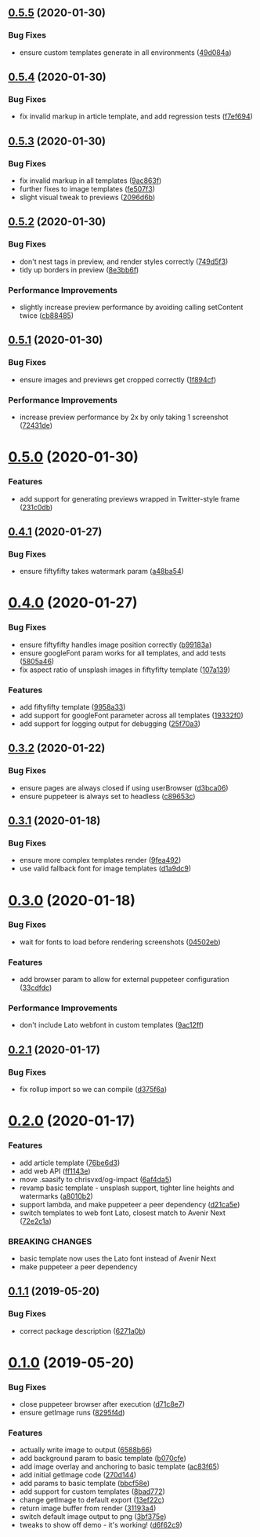 ## [0.5.5](https://github.com/chrisvxd/puppeteer-social-image/compare/v0.5.4...v0.5.5) (2020-01-30)


### Bug Fixes

* ensure custom templates generate in all environments ([49d084a](https://github.com/chrisvxd/puppeteer-social-image/commit/49d084a))



## [0.5.4](https://github.com/chrisvxd/puppeteer-social-image/compare/v0.5.3...v0.5.4) (2020-01-30)


### Bug Fixes

* fix invalid markup in article template, and add regression tests ([f7ef694](https://github.com/chrisvxd/puppeteer-social-image/commit/f7ef694))



## [0.5.3](https://github.com/chrisvxd/puppeteer-social-image/compare/v0.5.2...v0.5.3) (2020-01-30)


### Bug Fixes

* fix invalid markup in all templates ([9ac863f](https://github.com/chrisvxd/puppeteer-social-image/commit/9ac863f))
* further fixes to image templates ([fe507f3](https://github.com/chrisvxd/puppeteer-social-image/commit/fe507f3))
* slight visual tweak to previews ([2096d6b](https://github.com/chrisvxd/puppeteer-social-image/commit/2096d6b))



## [0.5.2](https://github.com/chrisvxd/puppeteer-social-image/compare/v0.5.1...v0.5.2) (2020-01-30)


### Bug Fixes

* don't nest <html /> tags in preview, and render styles correctly ([749d5f3](https://github.com/chrisvxd/puppeteer-social-image/commit/749d5f3))
* tidy up borders in preview ([8e3bb6f](https://github.com/chrisvxd/puppeteer-social-image/commit/8e3bb6f))


### Performance Improvements

* slightly increase preview performance by avoiding calling setContent twice ([cb88485](https://github.com/chrisvxd/puppeteer-social-image/commit/cb88485))



## [0.5.1](https://github.com/chrisvxd/puppeteer-social-image/compare/v0.5.0...v0.5.1) (2020-01-30)


### Bug Fixes

* ensure images and previews get cropped correctly ([1f894cf](https://github.com/chrisvxd/puppeteer-social-image/commit/1f894cf))


### Performance Improvements

* increase preview performance by 2x by only taking 1 screenshot ([72431de](https://github.com/chrisvxd/puppeteer-social-image/commit/72431de))



# [0.5.0](https://github.com/chrisvxd/puppeteer-social-image/compare/v0.4.1...v0.5.0) (2020-01-30)


### Features

* add support for generating previews wrapped in Twitter-style frame ([231c0db](https://github.com/chrisvxd/puppeteer-social-image/commit/231c0db))



## [0.4.1](https://github.com/chrisvxd/puppeteer-social-image/compare/v0.4.0...v0.4.1) (2020-01-27)


### Bug Fixes

* ensure fiftyfifty takes watermark param ([a48ba54](https://github.com/chrisvxd/puppeteer-social-image/commit/a48ba54))



# [0.4.0](https://github.com/chrisvxd/puppeteer-social-image/compare/v0.3.2...v0.4.0) (2020-01-27)


### Bug Fixes

* ensure fiftyfifty handles image position correctly ([b99183a](https://github.com/chrisvxd/puppeteer-social-image/commit/b99183a))
* ensure googleFont param works for all templates, and add tests ([5805a46](https://github.com/chrisvxd/puppeteer-social-image/commit/5805a46))
* fix aspect ratio of unsplash images in fiftyfifty template ([107a139](https://github.com/chrisvxd/puppeteer-social-image/commit/107a139))


### Features

* add fiftyfifty template ([9958a33](https://github.com/chrisvxd/puppeteer-social-image/commit/9958a33))
* add support for googleFont parameter across all templates ([19332f0](https://github.com/chrisvxd/puppeteer-social-image/commit/19332f0))
* add support for logging output for debugging ([25f70a3](https://github.com/chrisvxd/puppeteer-social-image/commit/25f70a3))



## [0.3.2](https://github.com/chrisvxd/puppeteer-social-image/compare/v0.3.1...v0.3.2) (2020-01-22)


### Bug Fixes

* ensure pages are always closed if using userBrowser ([d3bca06](https://github.com/chrisvxd/puppeteer-social-image/commit/d3bca06))
* ensure puppeteer is always set to headless ([c89653c](https://github.com/chrisvxd/puppeteer-social-image/commit/c89653c))



## [0.3.1](https://github.com/chrisvxd/puppeteer-social-image/compare/v0.3.0...v0.3.1) (2020-01-18)


### Bug Fixes

* ensure more complex templates render ([9fea492](https://github.com/chrisvxd/puppeteer-social-image/commit/9fea492))
* use valid fallback font for image templates ([d1a9dc9](https://github.com/chrisvxd/puppeteer-social-image/commit/d1a9dc9))



# [0.3.0](https://github.com/chrisvxd/puppeteer-social-image/compare/v0.2.1...v0.3.0) (2020-01-18)


### Bug Fixes

* wait for fonts to load before rendering screenshots ([04502eb](https://github.com/chrisvxd/puppeteer-social-image/commit/04502eb))


### Features

* add browser param to allow for external puppeteer configuration ([33cdfdc](https://github.com/chrisvxd/puppeteer-social-image/commit/33cdfdc))


### Performance Improvements

* don't include Lato webfont in custom templates ([9ac12ff](https://github.com/chrisvxd/puppeteer-social-image/commit/9ac12ff))



## [0.2.1](https://github.com/chrisvxd/puppeteer-social-image/compare/v0.2.0...v0.2.1) (2020-01-17)


### Bug Fixes

* fix rollup import so we can compile ([d375f6a](https://github.com/chrisvxd/puppeteer-social-image/commit/d375f6a))



# [0.2.0](https://github.com/chrisvxd/puppeteer-social-image/compare/v0.1.1...v0.2.0) (2020-01-17)


### Features

* add article template ([76be6d3](https://github.com/chrisvxd/puppeteer-social-image/commit/76be6d3))
* add web API ([ff1143e](https://github.com/chrisvxd/puppeteer-social-image/commit/ff1143e))
* move .saasify to chrisvxd/og-impact ([6af4da5](https://github.com/chrisvxd/puppeteer-social-image/commit/6af4da5))
* revamp basic template - unsplash support, tighter line heights and watermarks ([a8010b2](https://github.com/chrisvxd/puppeteer-social-image/commit/a8010b2))
* support lambda, and make puppeteer a peer dependency ([d21ca5e](https://github.com/chrisvxd/puppeteer-social-image/commit/d21ca5e))
* switch templates to web font Lato, closest match to Avenir Next ([72e2c1a](https://github.com/chrisvxd/puppeteer-social-image/commit/72e2c1a))


### BREAKING CHANGES

* basic template now uses the Lato font instead of Avenir Next
* make puppeteer a peer dependency



## [0.1.1](https://github.com/chrisvxd/puppeteer-social-image/compare/v0.1.0...v0.1.1) (2019-05-20)


### Bug Fixes

* correct package description ([6271a0b](https://github.com/chrisvxd/puppeteer-social-image/commit/6271a0b))



# [0.1.0](https://github.com/chrisvxd/puppeteer-social-image/compare/270d144...v0.1.0) (2019-05-20)


### Bug Fixes

* close puppeteer browser after execution ([d71c8e7](https://github.com/chrisvxd/puppeteer-social-image/commit/d71c8e7))
* ensure getImage runs ([8295f4d](https://github.com/chrisvxd/puppeteer-social-image/commit/8295f4d))


### Features

* actually write image to output ([6588b66](https://github.com/chrisvxd/puppeteer-social-image/commit/6588b66))
* add background param to basic template ([b070cfe](https://github.com/chrisvxd/puppeteer-social-image/commit/b070cfe))
* add image overlay and anchoring to basic template ([ac83f65](https://github.com/chrisvxd/puppeteer-social-image/commit/ac83f65))
* add initial getImage code ([270d144](https://github.com/chrisvxd/puppeteer-social-image/commit/270d144))
* add params to basic template ([bbcf58e](https://github.com/chrisvxd/puppeteer-social-image/commit/bbcf58e))
* add support for custom templates ([8bad772](https://github.com/chrisvxd/puppeteer-social-image/commit/8bad772))
* change getImage to default export ([13ef22c](https://github.com/chrisvxd/puppeteer-social-image/commit/13ef22c))
* return image buffer from render ([31193a4](https://github.com/chrisvxd/puppeteer-social-image/commit/31193a4))
* switch default image output to png ([3bf375e](https://github.com/chrisvxd/puppeteer-social-image/commit/3bf375e))
* tweaks to show off demo - it's working! ([d6f62c9](https://github.com/chrisvxd/puppeteer-social-image/commit/d6f62c9))



